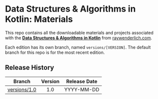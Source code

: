 # Data Structures & Algorithms in Kotlin: Materials


This repo contains all the downloadable materials and projects associated with the **[Data Structures & Algorithms in Kotlin](https://www.raywenderlich.com/library)** from [raywenderlich.com](https://www.raywenderlich.com).

Each edition has its own branch, named `versions/[VERSION]`. The default branch for this repo is for the most recent edition.

## Release History

| Branch                                                                                  | Version | Release Date |
| --------------------------------------------------------------------------------------- |:-------:|:------------:|
| [versions/1.0](https://github.com/raywenderlich/video-dsk-materials/tree/versions/1.0) | 1.0     | YYYY-MM-DD   |
